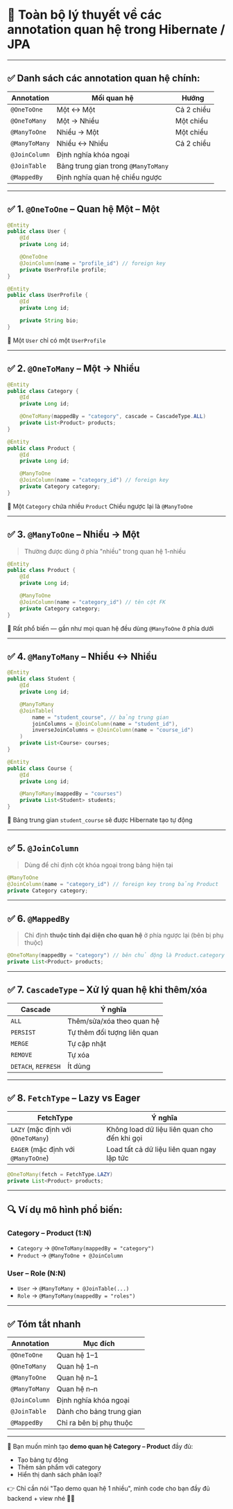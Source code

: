 # 📘 Toàn bộ lý thuyết về các annotation quan hệ trong Hibernate / JPA

---

## ✅ Danh sách các annotation quan hệ chính:

| Annotation    | Mối quan hệ                         | Hướng      |
| ------------- | ----------------------------------- | ---------- |
| `@OneToOne`   | Một ↔ Một                           | Cả 2 chiều |
| `@OneToMany`  | Một → Nhiều                         | Một chiều  |
| `@ManyToOne`  | Nhiều → Một                         | Một chiều  |
| `@ManyToMany` | Nhiều ↔ Nhiều                       | Cả 2 chiều |
| `@JoinColumn` | Định nghĩa khóa ngoại               |            |
| `@JoinTable`  | Bảng trung gian trong `@ManyToMany` |            |
| `@MappedBy`   | Định nghĩa quan hệ chiều ngược      |            |

---

## ✅ 1. `@OneToOne` – Quan hệ Một – Một

```java
@Entity
public class User {
    @Id
    private Long id;

    @OneToOne
    @JoinColumn(name = "profile_id") // foreign key
    private UserProfile profile;
}
```

```java
@Entity
public class UserProfile {
    @Id
    private Long id;

    private String bio;
}
```

📌 Một `User` chỉ có một `UserProfile`

---

## ✅ 2. `@OneToMany` – Một → Nhiều

```java
@Entity
public class Category {
    @Id
    private Long id;

    @OneToMany(mappedBy = "category", cascade = CascadeType.ALL)
    private List<Product> products;
}
```

```java
@Entity
public class Product {
    @Id
    private Long id;

    @ManyToOne
    @JoinColumn(name = "category_id") // foreign key
    private Category category;
}
```

📌 Một `Category` chứa nhiều `Product`
Chiều ngược lại là `@ManyToOne`

---

## ✅ 3. `@ManyToOne` – Nhiều → Một

> Thường được dùng ở phía "nhiều" trong quan hệ 1-nhiều

```java
@Entity
public class Product {
    @Id
    private Long id;

    @ManyToOne
    @JoinColumn(name = "category_id") // tên cột FK
    private Category category;
}
```

📌 Rất phổ biến — gần như mọi quan hệ đều dùng `@ManyToOne` ở phía dưới

---

## ✅ 4. `@ManyToMany` – Nhiều ↔ Nhiều

```java
@Entity
public class Student {
    @Id
    private Long id;

    @ManyToMany
    @JoinTable(
        name = "student_course", // bảng trung gian
        joinColumns = @JoinColumn(name = "student_id"),
        inverseJoinColumns = @JoinColumn(name = "course_id")
    )
    private List<Course> courses;
}
```

```java
@Entity
public class Course {
    @Id
    private Long id;

    @ManyToMany(mappedBy = "courses")
    private List<Student> students;
}
```

📌 Bảng trung gian `student_course` sẽ được Hibernate tạo tự động

---

## ✅ 5. `@JoinColumn`

> Dùng để chỉ định cột khóa ngoại trong bảng hiện tại

```java
@ManyToOne
@JoinColumn(name = "category_id") // foreign key trong bảng Product
private Category category;
```

---

## ✅ 6. `@MappedBy`

> Chỉ định **thuộc tính đại diện cho quan hệ** ở phía ngược lại (bên bị phụ thuộc)

```java
@OneToMany(mappedBy = "category") // bên chủ động là Product.category
private List<Product> products;
```

---

## ✅ 7. `CascadeType` – Xử lý quan hệ khi thêm/xóa

| Cascade             | Ý nghĩa                     |
| ------------------- | --------------------------- |
| `ALL`               | Thêm/sửa/xóa theo quan hệ   |
| `PERSIST`           | Tự thêm đối tượng liên quan |
| `MERGE`             | Tự cập nhật                 |
| `REMOVE`            | Tự xóa                      |
| `DETACH`, `REFRESH` | Ít dùng                     |

---

## ✅ 8. `FetchType` – Lazy vs Eager

| FetchType                           | Ý nghĩa                                      |
| ----------------------------------- | -------------------------------------------- |
| `LAZY` (mặc định với `@OneToMany`)  | Không load dữ liệu liên quan cho đến khi gọi |
| `EAGER` (mặc định với `@ManyToOne`) | Load tất cả dữ liệu liên quan ngay lập tức   |

```java
@OneToMany(fetch = FetchType.LAZY)
private List<Product> products;
```

---

## 🔍 Ví dụ mô hình phổ biến:

### Category – Product (1\:N)

- `Category` → `@OneToMany(mappedBy = "category")`
- `Product` → `@ManyToOne + @JoinColumn`

### User – Role (N\:N)

- `User` → `@ManyToMany + @JoinTable(...)`
- `Role` → `@ManyToMany(mappedBy = "roles")`

---

## ✅ Tóm tắt nhanh

| Annotation    | Mục đích                 |
| ------------- | ------------------------ |
| `@OneToOne`   | Quan hệ 1–1              |
| `@OneToMany`  | Quan hệ 1–n              |
| `@ManyToOne`  | Quan hệ n–1              |
| `@ManyToMany` | Quan hệ n–n              |
| `@JoinColumn` | Định nghĩa khóa ngoại    |
| `@JoinTable`  | Dành cho bảng trung gian |
| `@MappedBy`   | Chỉ ra bên bị phụ thuộc  |

---

📌 Bạn muốn mình tạo **demo quan hệ Category – Product** đầy đủ:

- Tạo bảng tự động
- Thêm sản phẩm với category
- Hiển thị danh sách phân loại?

👉 Chỉ cần nói "Tạo demo quan hệ 1 nhiều", mình code cho bạn đầy đủ backend + view nhé 🔧🤖
